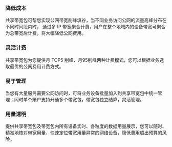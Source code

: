 ### 降低成本
共享带宽包可帮您实现公网带宽削峰填谷，当不同业务访问公网的流量高峰分布在不同时间段内时， 通过多 IP 带宽聚合计费，用户在整个地域内的设备带宽可聚合为总带宽后计费，将大幅降低公网费用。

### 灵活计费
共享带宽包为您提供月 TOP5 削峰、月95削峰两种计费模式，您可以根据业务选取最优的公网费用计费方式。

### 易于管理
当您有大量服务需要公网访问时，可将业务设备批量加入到共享带宽包中统一管理；同时单个账户支持开通多个带宽包，带宽包独立结算，灵活管理。

### 用量透明
提供共享带宽包及带宽包内所有设备实时、各粒度的数据用量展示，您可以随时、精准地核对带宽用量，快速定位带宽用量异常的网络设备，降低费用超出预算的风险。
